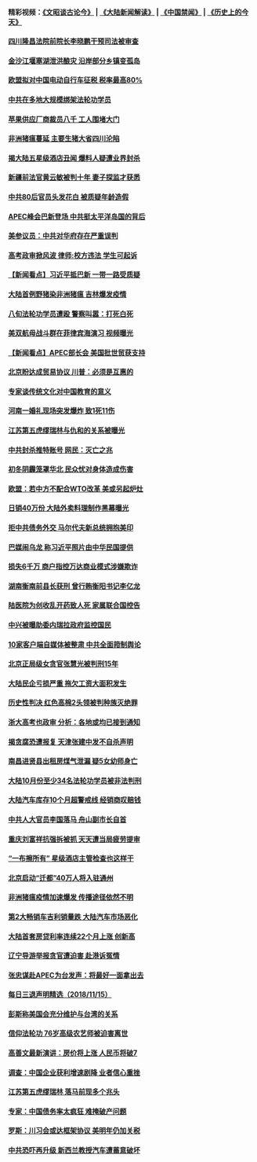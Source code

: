 #### 精彩视频：[《文昭谈古论今》](https://github.com/gfw-breaker/wenzhao/blob/master/README.md?t=11170631) | [《大陆新闻解读》](https://github.com/gfw-breaker/ntdtv-comedy/blob/master/README.md?t=11170631) | [《中国禁闻》](https://github.com/gfw-breaker/ntdtv-news/blob/master/README.md?t=11170631) | [《历史上的今天》](https://github.com/gfw-breaker/today-in-history/blob/master/README.md?t=11170631) 

#### [四川隆昌法院前院长李晓鹏干预司法被审查](../pages/nsc413/n10857852.md?t=11170631) 

#### [金沙江堰塞湖泄洪酿灾 沿岸部分乡镇变孤岛](../pages/nsc413/n10856992.md?t=11170631) 

#### [欧盟拟对中国电动自行车征税 税率最高80%](../pages/nsc413/n10857311.md?t=11170631) 


#### [中共在多地大规模绑架法轮功学员](../pages/nsc413/n10856771.md?t=11170631) 

#### [苹果供应厂商裁员八千 工人围堵大门](../pages/nsc413/n10857345.md?t=11170631) 

#### [非洲猪瘟蔓延 主要生猪大省四川沦陷](../pages/nsc413/n10857471.md?t=11170631) 

#### [揭大陆五星级酒店丑闻 爆料人疑遭业界封杀](../pages/nsc413/n10857305.md?t=11170631) 

#### [新疆前法官黄云敏被判十年 妻子探监才获悉](../pages/nsc413/n10857463.md?t=11170631) 

#### [中共80后官员头发花白 被质疑年龄造假](../pages/nsc413/n10857243.md?t=11170631) 

#### [APEC峰会巴新登场 中共挺太平洋岛国的背后](../pages/nsc413/n10856908.md?t=11170631) 

#### [美参议员：中共对华府存在严重误判](../pages/nsc413/n10857352.md?t=11170631) 

#### [高考政审掀风波 律师:校方违法 学生可起诉](../pages/nsc413/n10857234.md?t=11170631) 

#### [【新闻看点】习近平抵巴新 一带一路受质疑](../pages/nsc413/n10856905.md?t=11170631) 

#### [大陆首例野猪染非洲猪瘟 吉林爆发疫情](../pages/nsc413/n10856810.md?t=11170631) 

#### [八旬法轮功学员遭殴 警察叫嚣：打死白死](../pages/nsc413/n10856592.md?t=11170631) 

#### [美双航母战斗群在菲律宾海演习 视频曝光](../pages/nsc413/n10857247.md?t=11170631) 

#### [【新闻看点】APEC部长会 美国批世贸获支持](../pages/nsc413/n10857086.md?t=11170631) 

#### [北京盼达成贸易协议 川普：必须是互惠的](../pages/nsc413/n10857142.md?t=11170631) 

#### [专家谈传统文化对中国教育的意义](../pages/nsc413/n10857030.md?t=11170631) 

#### [河南一婚礼现场突发爆炸 致1死11伤](../pages/nsc413/n10857209.md?t=11170631) 

#### [江苏第五虎缪瑞林与仇和的关系被曝光](../pages/nsc413/n10856944.md?t=11170631) 

#### [中共封杀推特账号 网民：灭亡之兆](../pages/nsc413/n10857094.md?t=11170631) 

#### [初冬阴霾笼罩华北 民众忧对身体造成伤害](../pages/nsc413/n10856872.md?t=11170631) 

#### [欧盟：若中方不配合WTO改革 美或另起炉灶](../pages/nsc413/n10856866.md?t=11170631) 

#### [日销40万份 大陆外卖料理制作黑幕曝光](../pages/nsc413/n10856955.md?t=11170631) 

#### [拒中共债务外交 马尔代夫新总统拥抱美印](../pages/nsc413/n10856998.md?t=11170631) 

#### [巴媒闹乌龙 称习近平照片由中华民国提供](../pages/nsc413/n10856762.md?t=11170631) 

#### [损失6千万 商户指控万达商业模式涉嫌欺诈](../pages/nsc413/n10856728.md?t=11170631) 

#### [湖南衡南前县长获刑 曾行贿衡阳书记李亿龙](../pages/nsc413/n10856782.md?t=11170631) 

#### [陆医院为创收乱开药致人死 家属联合国控告](../pages/nsc413/n10855747.md?t=11170631) 

#### [中兴被曝助委内瑞拉政府监控国民](../pages/nsc413/n10855844.md?t=11170631) 


#### [10家客户端自媒体被整肃 中共全面箝制舆论](../pages/nsc413/n10856362.md?t=11170631) 

#### [北京正局级女贪官张慧光被判刑15年](../pages/nsc413/n10856436.md?t=11170631) 

#### [大陆民企亏损严重 拖欠工资大面积发生](../pages/nsc413/n10855948.md?t=11170631) 

#### [历史性判决 红色高棉2头领被判种族灭绝罪](../pages/nsc413/n10856223.md?t=11170631) 

#### [浙大高考也政审 分析：各地或均已接到通知](../pages/nsc413/n10855953.md?t=11170631) 

#### [揭贪腐恐遭报复 天津张建中发不自杀声明](../pages/nsc413/n10856084.md?t=11170631) 

#### [南昌进贤县出租房煤气泄漏 疑5女幼师身亡](../pages/nsc413/n10855779.md?t=11170631) 

#### [大陆10月份至少34名法轮功学员被非法判刑](../pages/nsc413/n10854051.md?t=11170631) 

#### [大陆汽车库存10个月超警戒线 经销商叹赔钱](../pages/nsc413/n10855574.md?t=11170631) 

#### [中共人大官员李国落马 舟山副市长自首](../pages/nsc413/n10855840.md?t=11170631) 

#### [重庆刘富祥抗强拆被抓 天天遭当局疲劳提审](../pages/nsc413/n10855781.md?t=11170631) 

#### [“一布擦所有” 星级酒店主管检查也这样干](../pages/nsc413/n10855487.md?t=11170631) 

#### [北京启动“迁都”40万人将入驻通州](../pages/nsc413/n10855634.md?t=11170631) 

#### [非洲猪瘟疫情加速爆发 传播途径依然不明](../pages/nsc413/n10855532.md?t=11170631) 

#### [第2大畅销车吉利销量跌 大陆汽车市场恶化](../pages/nsc413/n10849301.md?t=11170631) 

#### [大陆首套房贷利率连续22个月上涨 创新高](../pages/nsc413/n10855360.md?t=11170631) 

#### [辽宁导游举报贪官遭迫害 赴港诉冤情](../pages/nsc413/n10855292.md?t=11170631) 

#### [张忠谋赴APEC为台发声：将最好一面拿出去](../pages/nsc413/n10855297.md?t=11170631) 

#### [每日三退声明精选（2018/11/15）](../pages/nsc413/n10855410.md?t=11170631) 

#### [彭斯称美国会充分维护与台湾的关系](../pages/nsc413/n10855198.md?t=11170631) 

#### [信仰法轮功 76岁高级农艺师被迫害离世](../pages/nsc413/n10854390.md?t=11170631) 

#### [高善文最新演讲：房价将上涨 人民币将破7](../pages/nsc413/n10854872.md?t=11170631) 

#### [调查：中国企业获利增速剧降 业者信心重挫](../pages/nsc413/n10854977.md?t=11170631) 

#### [江苏第五虎缪瑞林 落马前现多个兆头](../pages/nsc413/n10854781.md?t=11170631) 

#### [专家：中国债务率太疯狂 难掩破产问题](../pages/nsc413/n10854958.md?t=11170631) 

#### [罗斯：川习会或达框架协议 美明年仍加关税](../pages/nsc413/n10854923.md?t=11170631) 

#### [中共恐吓再升级 新西兰教授汽车遭蓄意破坏](../pages/nsc413/n10854861.md?t=11170631) 

